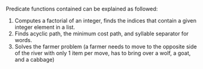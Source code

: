 Predicate functions contained can be explained as followed:
1. Computes a factorial of an integer, finds the indices that contain a given integer element in a list.
2. Finds acyclic path, the minimum cost path, and syllable separator for words.
3. Solves the farmer problem (a farmer needs to move to the opposite side of the river with only 1 item per move, has to bring over a wolf, a goat, and a cabbage)